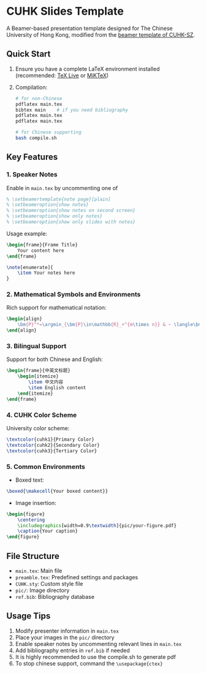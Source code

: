 # CUHK Slides Template

A Beamer-based presentation template designed for The Chinese University of Hong Kong, modified from the [beamer template of CUHK-SZ](https://www.overleaf.com/latex/templates/cuhksz-beamer-theme/kmgwybtgxznt).

## Quick Start

1. Ensure you have a complete LaTeX environment installed (recommended: [TeX Live](https://www.tug.org/texlive/) or [MiKTeX](https://miktex.org/))
2. Compilation:

   ```bash
   # for non-Chinese
   pdflatex main.tex
   bibtex main    # if you need bibliography
   pdflatex main.tex
   pdflatex main.tex

   # for Chinese supporting
   bash compile.sh
   ```

## Key Features

### 1. Speaker Notes

Enable in `main.tex` by uncommenting one of

```latex
% \setbeamertemplate{note page}[plain]
% \setbeameroption{show notes}
% \setbeameroption{show notes on second screen}
% \setbeameroption{show only notes}
% \setbeameroption{show only slides with notes}

```

Usage example:

```latex
\begin{frame}{Frame Title}
    Your content here
\end{frame}

\note[enumerate]{
    \item Your notes here
}
```

### 2. Mathematical Symbols and Environments

Rich support for mathematical notation:

```latex
\begin{align}
    \bm{P}^*=\argmin_{\bm{P}\in\mathbb{R}_+^{m\times n}} & ~ \langle\bm{P},\bm{C}\rangle_\mathsf{F}
\end{align}
```

### 3. Bilingual Support

Support for both Chinese and English:

```latex
\begin{frame}{中英文标题}
    \begin{itemize}
        \item 中文内容
        \item English content
    \end{itemize}
\end{frame}
```

### 4. CUHK Color Scheme

University color scheme:

```latex
\textcolor{cuhk1}{Primary Color}
\textcolor{cuhk2}{Secondary Color}
\textcolor{cuhk3}{Tertiary Color}
```

### 5. Common Environments

- Boxed text:

```latex
\boxed{\makecell{Your boxed content}}
```

- Image insertion:

```latex
\begin{figure}
    \centering
    \includegraphics[width=0.9\textwidth]{pic/your-figure.pdf}
    \caption{Your caption}
\end{figure}
```

## File Structure

- `main.tex`: Main file
- `preamble.tex`: Predefined settings and packages
- `CUHK.sty`: Custom style file
- `pic/`: Image directory
- `ref.bib`: Bibliography database

## Usage Tips

1. Modify presenter information in `main.tex`
2. Place your images in the `pic/` directory
3. Enable speaker notes by uncommenting relevant lines in `main.tex`
4. Add bibliography entries in `ref.bib` if needed
5. It is highly recommended to use the compile.sh to generate pdf
6. To stop chinese support, command the `\usepackage{ctex}`
